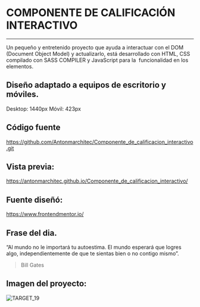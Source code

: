 # COMPONENTE DE CALIFICACIÓN INTERACTIVO
**************************************
Un pequeño y entretenido proyecto que ayuda a interactuar con el DOM (Document Object Model) y actualizarlo, está desarrollado con HTML, CSS compilado con SASS COMPILER y JavaScript para la  funcionalidad en los elementos.

## Diseño adaptado a equipos de escritorio y móviles.
Desktop: 1440px
Móvil: 423px

## Código fuente
https://github.com/Antonmarchitec/Componente_de_calificacion_interactivo.git

## Vista previa:
https://antonmarchitec.github.io/Componente_de_calificacion_interactivo/

## Fuente diseñó:
https://www.frontendmentor.io/


## Frase del dia.
“Al mundo no le importará tu autoestima. El mundo esperará que logres   algo, independientemente de que te sientas bien o no contigo mismo”.
> Bill Gates


## Imagen del proyecto:
![TARGET_19](https://user-images.githubusercontent.com/70084380/183566485-934a6c5e-2e0b-4746-9890-2a820c1d3f3a.jpg)



